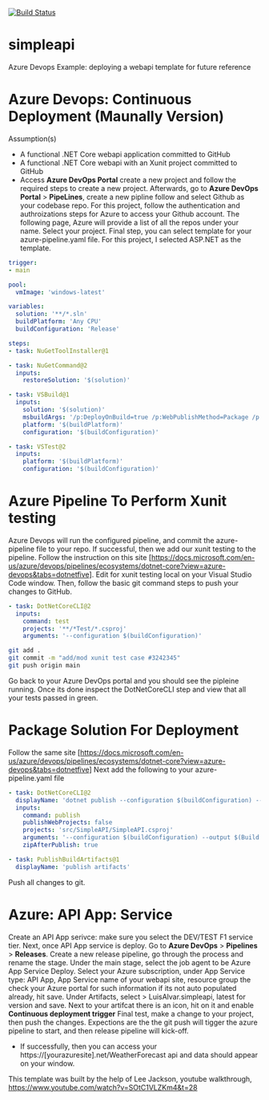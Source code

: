 [![Build Status](https://dev.azure.com/alvarezenluis/Simple%20API/_apis/build/status/LuisAlvar.simpleapi?branchName=main)](https://dev.azure.com/alvarezenluis/Simple%20API/_build/latest?definitionId=4&branchName=main)

# simpleapi
Azure Devops Example: deploying a webapi template for future reference
# Azure Devops: Continuous Deployment (Maunally Version)
Assumption(s)
* A functional .NET Core webapi application committed to GitHub 
* A functional .NET Core webapi with an Xunit project committed to GitHub
* Access **Azure DevOps Portal** create a new project and follow the required steps to create a new project. 
Afterwards, go to **Azure DevOps Portal** > **PipeLines**, create a new pipline follow and select Github as your codebase repo. 
For this project, follow the authentication and authroizations steps for Azure to access your Github account. 
The following page, Azure will provide a list of all the repos under your name. Select your project. 
Final step, you can select template for your azure-pipeline.yaml file. For this project, I selected ASP.NET as the template. 

```yaml
trigger:
- main

pool:
  vmImage: 'windows-latest'

variables:
  solution: '**/*.sln'
  buildPlatform: 'Any CPU'
  buildConfiguration: 'Release'

steps:
- task: NuGetToolInstaller@1

- task: NuGetCommand@2
  inputs:
    restoreSolution: '$(solution)'

- task: VSBuild@1
  inputs:
    solution: '$(solution)'
    msbuildArgs: '/p:DeployOnBuild=true /p:WebPublishMethod=Package /p:PackageAsSingleFile=true /p:SkipInvalidConfigurations=true /p:PackageLocation="$(build.artifactStagingDirectory)"'
    platform: '$(buildPlatform)'
    configuration: '$(buildConfiguration)'

- task: VSTest@2
  inputs:
    platform: '$(buildPlatform)'
    configuration: '$(buildConfiguration)'
```

# Azure Pipeline To Perform Xunit testing 

Azure Devops will run the configured pipeline, and commit the azure-pipeline file to your repo. 
If successful, then we add our xunit testing to the pipeline. Follow the instruction on this site [https://docs.microsoft.com/en-us/azure/devops/pipelines/ecosystems/dotnet-core?view=azure-devops&tabs=dotnetfive]. Edit for xunit testing local on your Visual Studio Code window. Then, follow the basic git command steps to push your changes to 
GitHub. 

```yaml
- task: DotNetCoreCLI@2
  inputs: 
    command: test
    projects: '**/*Test/*.csproj'
    arguments: '--configuration $(buildConfiguration)'
```

```bash
git add . 
git commit -m "add/mod xunit test case #3242345"
git push origin main
```

Go back to your Azure DevOps portal and you should see the pipleine running. 
Once its done inspect the DotNetCoreCLI step and view that all your tests passed in green. 

# Package Solution For Deployment 
Follow the same site [https://docs.microsoft.com/en-us/azure/devops/pipelines/ecosystems/dotnet-core?view=azure-devops&tabs=dotnetfive]
Next add the following to your azure-pipeline.yaml file

```yaml
- task: DotNetCoreCLI@2
  displayName: 'dotnet publish --configuration $(buildConfiguration) --output $(Build.ArtifactStagingDirectory)'
  inputs:
    command: publish
    publishWebProjects: false
    projects: 'src/SimpleAPI/SimpleAPI.csproj'
    arguments: '--configuration $(buildConfiguration) --output $(Build.ArtifactStagingDirectory)'
    zipAfterPublish: true 

- task: PublishBuildArtifacts@1
  displayName: 'publish artifacts'
```
Push all changes to git. 

# Azure: API App: Service 
Create an API App serivce: make sure you select the DEV/TEST F1 service tier.
Next, once API App service is deploy. Go to **Azure DevOps** > **Pipelines** > **Releases**.
Create a new release pipeline, go through the process and rename the stage. 
Under the main stage, select the job agent to be Azure App Service Deploy. 
Select your Azure subscription, under App Service type: API App, App Service name of your webapi site, resource group the check your Azure portal for such information
if its not auto populated already, hit save. 
Under Artifacts, select > LuisAlvar.simpleapi, latest for version and save. 
Next to your artifcat there is an icon, hit on it and enable **Continuous deployment trigger**
Final test, make a change to your project, then push the changes. 
Expections are the the git push will tigger the azure pipeline to start, and then release pipeline will kick-off. 
- If successfully, then you can access your https://[yourazuresite].net/WeatherForecast api and data should appear on your window. 

This template was built by the help of Lee Jackson, youtube walkthrough, https://www.youtube.com/watch?v=SOtC1VLZKm4&t=28


